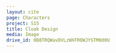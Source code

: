 ```yaml
---
layout: cite
page: Characters
project: S15
title: Cloak Design
media: Image
drive_id: 0B8TRQWavDVLzWXFROWJYSTM0d0U
---
```

